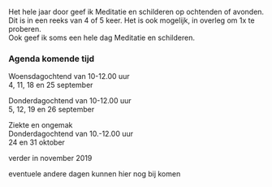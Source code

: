 Het hele jaar door geef ik Meditatie en schilderen op ochtenden of avonden. Dit is in een reeks van 4 of 5 keer.
Het is ook mogelijk, in overleg  om 1x te proberen.  
Ook geef ik soms een hele dag Meditatie en schilderen.


### Agenda komende tijd

Woensdagochtend van 10-12.00 uur  
4, 11, 18 en 25 september

Donderdagochtend van 10-12.00 uur  
5, 12, 19 en 26 september  

Ziekte en ongemak  
Donderdagochtend van 10.-12.00 uur  
24 en 31 oktober

 
verder  in november  2019  
   
 eventuele andere dagen kunnen hier nog bij komen


